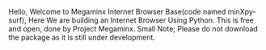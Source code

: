 Hello, Welcome to Megaminx Internet Browser Base(code named minXpy-surf), Here We are building an Internet Browser Using Python. This is free and open, done by Project Megaminx. Small Note; Please do not download the package as it is still under development.
